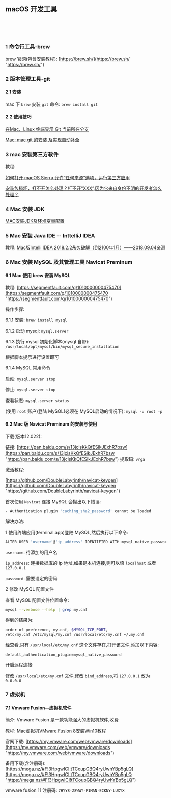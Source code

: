 ## macOS 开发工具  


​    
​    
​    
### 1 命令行工具-brew  

brew 官网(包含安装教程): [https://brew.sh/](https://brew.sh/ "https://brew.sh/")  



### 2 版本管理工具-git    

#### 2.1 安装  

mac 下 `brew` 安装 `git` 命令: `brew install git`  

#### 2.2 使用技巧  

[在Mac、Linux 终端显示 Git 当前所在分支](https://gist.github.com/yisibl/8281454 "https://gist.github.com/yisibl/8281454")  

[Mac: mac git 的安装 及实现自动补全](https://blog.csdn.net/DinnerHowe/article/details/79838444 "https://blog.csdn.net/DinnerHowe/article/details/79838444")



### 3 mac 安装第三方软件  

教程:  

[如何打开 macOS Sierra 允许“任何来源”选项，运行第三方应用](https://www.jianshu.com/p/d16060951236 "https://www.jianshu.com/p/d16060951236")  

[安装包损坏，打不开怎么处理？打不开“XXX”,因为它来自身份不明的开发者怎么处理？](http://mac.orsoon.com/news/187368.html "http://mac.orsoon.com/news/187368.html")  



### 4 Mac 安装 JDK  

[MAC安装JDK及环境变量配置](https://blog.csdn.net/vvv_110/article/details/72897142 "https://blog.csdn.net/vvv_110/article/details/72897142")  



### 5 Mac 安装 Java IDE -- InttelliJ IDEA  

教程: [Mac版Intelli IDEA 2018.2.2永久破解（到2100年1月）——2018.09.04亲测](https://blog.csdn.net/qq_32732581/article/details/82381271 "https://blog.csdn.net/qq_32732581/article/details/82381271")  



### 6 Mac 安装 MySQL 及其管理工具 Navicat Preminum  

#### 6.1 Mac 使用 brew 安装 MySQL  

教程: [https://segmentfault.com/q/1010000000475470](https://segmentfault.com/q/1010000000475470 "https://segmentfault.com/q/1010000000475470")  

操作步骤:  

6.1.1 安装: `brew install mysql`  

6.1.2 启动 mysql: `mysql.server`  

6.1.3 执行 mysql 初始化脚本(mysql 自带): `/usr/local/opt/mysql/bin/mysql_secure_installation`  

根据脚本提示进行设置即可  

6.1.4 MySQL 常用命令  

启动: `mysql.server stop`  

停止: `mysql.server stop`  

查看状态: `mysql.server status`  

(使用 `root` 账户)登陆 MySQL(必须在 MySQL启动的情况下): `mysql -u root -p`  



#### 6.2 Mac 版 Navicat Preminum 的安装与使用 

下载(版本12.022):   

链接: [https://pan.baidu.com/s/13jcisKkQfESikJExhR7bsw](https://pan.baidu.com/s/13jcisKkQfESikJExhR7bsw "https://pan.baidu.com/s/13jcisKkQfESikJExhR7bsw") 提取码: `vrga`  

激活教程:  

[https://github.com/DoubleLabyrinth/navicat-keygen](https://github.com/DoubleLabyrinth/navicat-keygen "https://github.com/DoubleLabyrinth/navicat-keygen")  

首次使用 `Navicat` 连接 MySQL 会抛出以下错误:  

```bash
- Authentication plugin 'caching_sha2_password' cannot be loaded
```

解决办法:  

1 使用终端应用(terminal.app)登陆 MySQL,然后执行以下命令:  

```bash
ALTER USER 'username'@'ip_address' IDENTIFIED WITH mysql_native_password BY 'password';
```

`username`: 待添加的用户名  

`ip_address`: 连接数据库的 ip 地址,如果是本机连接,则可以填 `localhost` 或者 `127.0.0.1`   

`password`:  需要设定的密码  

2 修改 MySQL 配置文件  

查看 MySQL 配置文件位置命令:  

```bash
mysql --verbose --help | grep my.cnf
```

得到的结果为:  

```bash
order of preference, my.cnf, $MYSQL_TCP_PORT,
/etc/my.cnf /etc/mysql/my.cnf /usr/local/etc/my.cnf ~/.my.cnf 
```

经查看,只有 `/usr/local/etc/my.cnf` 这个文件存在,打开该文件,添加以下内容:  

```properties
default_authentication_plugin=mysql_native_password
```

开启远程连接:  

修改 `/usr/local/etc/my.cnf` 文件,修改 `bind_address`,将 `127.0.0.1` 改为 `0.0.0.0`  



### 7 虚拟机  

#### 7.1 Vmware Fusion--虚拟机软件  

简介: Vmware Fusion 是一款功能强大的虚拟机软件,收费  

教程: [Mac虚拟机VMware Fusion 8安装Win10教程](https://www.jianshu.com/p/ade09a6dbc61 "https://www.jianshu.com/p/ade09a6dbc61")  

官网下载: [https://my.vmware.com/web/vmware/downloads](https://my.vmware.com/web/vmware/downloads "https://my.vmware.com/web/vmware/downloads")  

备用下载(含注册码):[https://mega.nz/#F!3HpgwICI!tTCoupGBQ4ryUwhYBp5gLQ](https://mega.nz/#F!3HpgwICI!tTCoupGBQ4ryUwhYBp5gLQ "https://mega.nz/#F!3HpgwICI!tTCoupGBQ4ryUwhYBp5gLQ")  

vmware fusion 11 注册码:  `7HYY8-Z8WWY-F1MAN-ECKNY-LUXYX`  









  












